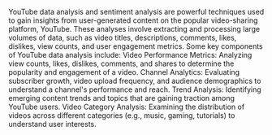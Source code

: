 YouTube data analysis and sentiment analysis are powerful techniques used to gain insights from user-generated content on the popular video-sharing platform, YouTube.
These analyses involve extracting and processing large volumes of data, such as video titles, descriptions, comments, likes, dislikes, view counts, and user engagement metrics.
Some key components of YouTube data analysis include:
Video Performance Metrics: Analyzing view counts, likes, dislikes, comments, and shares to determine the popularity and engagement of a video.
Channel Analytics: Evaluating subscriber growth, video upload frequency, and audience demographics to understand a channel's performance and reach.
Trend Analysis: Identifying emerging content trends and topics that are gaining traction among YouTube users.
Video Category Analysis: Examining the distribution of videos across different categories (e.g., music, gaming, tutorials) to understand user interests.

